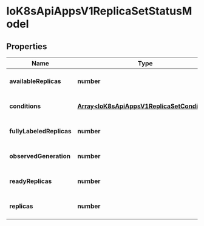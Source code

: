 # IoK8sApiAppsV1ReplicaSetStatusModel

## Properties

Name | Type | Description | Notes
------------ | ------------- | ------------- | -------------
**availableReplicas** | **number** | The number of available replicas (ready for at least minReadySeconds) for this replica set. | [optional] [default to undefined]
**conditions** | [**Array&lt;IoK8sApiAppsV1ReplicaSetCondition&gt;**](IoK8sApiAppsV1ReplicaSetCondition.md) | Represents the latest available observations of a replica set\&#39;s current state. | [optional] [default to undefined]
**fullyLabeledReplicas** | **number** | The number of pods that have labels matching the labels of the pod template of the replicaset. | [optional] [default to undefined]
**observedGeneration** | **number** | ObservedGeneration reflects the generation of the most recently observed ReplicaSet. | [optional] [default to undefined]
**readyReplicas** | **number** | readyReplicas is the number of pods targeted by this ReplicaSet with a Ready Condition. | [optional] [default to undefined]
**replicas** | **number** | Replicas is the most recently observed number of replicas. More info: https://kubernetes.io/docs/concepts/workloads/controllers/replicationcontroller/#what-is-a-replicationcontroller | [default to undefined]


